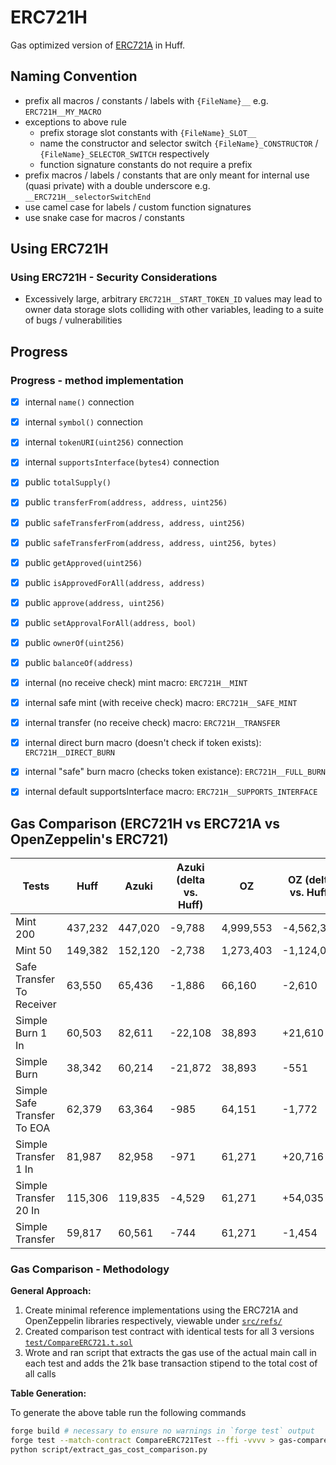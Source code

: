 # ERC721H

Gas optimized version of [ERC721A](https://github.com/chiru-labs/ERC721a) in
Huff.

## Naming Convention
- prefix all macros / constants / labels with `{FileName}__` e.g. `ERC721H__MY_MACRO`
- exceptions to above rule
  - prefix storage slot constants with `{FileName}_SLOT__`
  - name the constructor and selector switch `{FileName}_CONSTRUCTOR` / `{FileName}_SELECTOR_SWITCH` respectively
  - function signature constants do not require a prefix
- prefix macros / labels / constants that are only meant for internal use (quasi
  private) with a double underscore e.g. `__ERC721H__selectorSwitchEnd`
- use camel case for labels / custom function signatures
- use snake case for macros / constants

## Using ERC721H
### Using ERC721H - Security Considerations
- Excessively large, arbitrary `ERC721H__START_TOKEN_ID` values may lead to
  owner data storage slots colliding with other variables, leading to a suite of
  bugs / vulnerabilities

## Progress

### Progress - method implementation
- [x] internal `name()` connection
- [x] internal `symbol()` connection
- [x] internal `tokenURI(uint256)` connection
- [x] internal `supportsInterface(bytes4)` connection

- [x] public `totalSupply()`
- [x] public `transferFrom(address, address, uint256)`
- [x] public `safeTransferFrom(address, address, uint256)`
- [x] public `safeTransferFrom(address, address, uint256, bytes)`
- [x] public `getApproved(uint256)`
- [x] public `isApprovedForAll(address, address)`
- [x] public `approve(address, uint256)`
- [x] public `setApprovalForAll(address, bool)`
- [x] public `ownerOf(uint256)`
- [x] public `balanceOf(address)`

- [x] internal (no receive check) mint macro: `ERC721H__MINT`
- [x] internal safe mint (with receive check) macro: `ERC721H__SAFE_MINT`
- [x] internal transfer (no receive check) macro: `ERC721H__TRANSFER`
- [x] internal direct burn macro (doesn't check if token exists): `ERC721H__DIRECT_BURN`
- [x] internal "safe" burn macro (checks token existance): `ERC721H__FULL_BURN`
- [x] internal default supportsInterface macro: `ERC721H__SUPPORTS_INTERFACE`

## Gas Comparison (ERC721H vs ERC721A vs OpenZeppelin's ERC721)
|                      Tests|    Huff|   Azuki|Azuki (delta vs. Huff)|        OZ| OZ (delta vs. Huff)|
|---------------------------|--------|--------|-------------|----------|-----------|
|                   Mint 200| 437,232| 447,020|       -9,788| 4,999,553| -4,562,321|
|                    Mint 50| 149,382| 152,120|       -2,738| 1,273,403| -1,124,021|
|  Safe Transfer To Receiver|  63,550|  65,436|       -1,886|    66,160|     -2,610|
|           Simple Burn 1 In|  60,503|  82,611|      -22,108|    38,893|    +21,610|
|                Simple Burn|  38,342|  60,214|      -21,872|    38,893|       -551|
|Simple Safe Transfer To EOA|  62,379|  63,364|         -985|    64,151|     -1,772|
|       Simple Transfer 1 In|  81,987|  82,958|         -971|    61,271|    +20,716|
|      Simple Transfer 20 In| 115,306| 119,835|       -4,529|    61,271|    +54,035|
|            Simple Transfer|  59,817|  60,561|         -744|    61,271|     -1,454|

### Gas Comparison - Methodology
**General Approach:**

1. Create minimal reference implementations using the ERC721A and OpenZeppelin libraries respectively, viewable under [`src/refs/`](src/refs)
2. Created comparison test contract with identical tests for all 3 versions [`test/CompareERC721.t.sol`](test/CompareERC721.t.sol)
3. Wrote and ran script that extracts the gas use of the actual main call in each test and adds the 21k base transaction stipend to the total cost of all calls

**Table Generation:**

To generate the above table run the following commands
```bash
forge build # necessary to ensure no warnings in `forge test` output
forge test --match-contract CompareERC721Test --ffi -vvvv > gas-compare.txt
python script/extract_gas_cost_comparison.py
```
